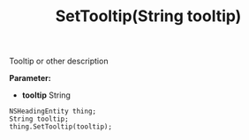 ﻿---
uid: crmscript_ref_NSHeadingEntity_SetTooltip
title: SetTooltip(String tooltip)
intellisense: NSHeadingEntity.SetTooltip
keywords: NSHeadingEntity, GetTooltip
so.topic: reference
---

Tooltip or other description

**Parameter:** 
 - **tooltip** String

```crmscript
NSHeadingEntity thing;
String tooltip;
thing.SetTooltip(tooltip);
```

